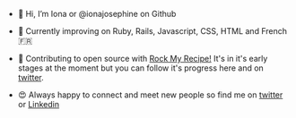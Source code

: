- 👋 Hi, I’m Iona or @ionajosephine on Github

- 🌱 Currently improving on Ruby, Rails, Javascript, CSS, HTML and French 🇫🇷

- 🌈 Contributing to open source with [Rock My Recipe!](https://rockmyrecipe.herokuapp.com/) It's in it's early stages at the moment but you can follow it's progress here and on [twitter](https://twitter.com/rockmyrecipe).

- 😍 Always happy to connect and meet new people so find me on [twitter](https://twitter.com/iona_meadows) or [Linkedin](https://www.linkedin.com/in/ionameadows/)

<!---
ionajosephine/ionajosephine is a ✨ special ✨ repository because its `README.md` (this file) appears on your GitHub profile.
You can click the Preview link to take a look at your changes.
--->
